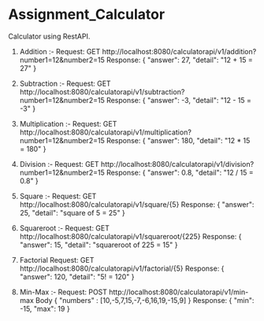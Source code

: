 # Assignment_Calculator
Calculator using RestAPI.

1) Addition :-
Request: GET    http://localhost:8080/calculatorapi/v1/addition?number1=12&number2=15 
Response: { "answer": 27, "detail": "12 + 15 = 27" }

2) Subtraction :- 
Request: GET http://localhost:8080/calculatorapi/v1/subtraction?number1=12&number2=15 
Response: { "answer": -3, "detail": "12 - 15 = -3" }

3) Multiplication :-
Request: GET http://localhost:8080/calculatorapi/v1/multiplication?number1=12&number2=15 
Response: { "answer": 180, "detail": "12 * 15 = 180" }

4) Division :-
Request: GET http://localhost:8080/calculatorapi/v1/division?number1=12&number2=15 
Response: { "answer": 0.8, "detail": "12 / 15 = 0.8" }

5) Square :-
Request: GET http://localhost:8080/calculatorapi/v1/square/{5} 
Response: { "answer": 25, "detail": "square of 5 = 25" }

6) Squareroot :-
Request: GET http://localhost:8080/calculatorapi/v1/squareroot/{225} 
Response: { "answer": 15, "detail": "squareroot of 225 = 15" }

7) Factorial
Request: GET http://localhost:8080/calculatorapi/v1/factorial/{5} 
Response: { "answer": 120, "detail": "5! = 120" }

8) Min-Max :- 
Request: POST http://localhost:8080/calculatorapi/v1/min-max 
Body { "numbers" : [10,-5,7,15,-7,-6,16,19,-15,9] } 
Response: { "min": -15, "max": 19 }
